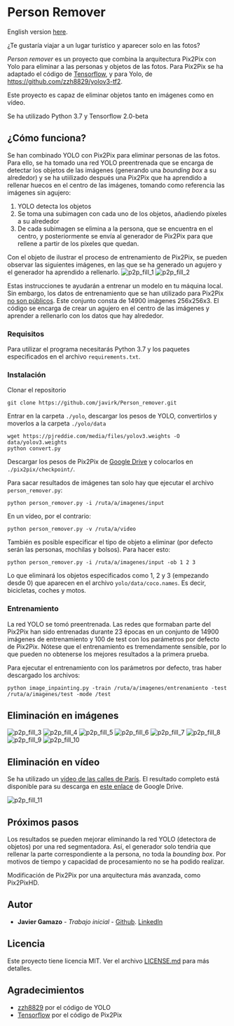 # Person Remover

English version [here](README.md).

¿Te gustaría viajar a un lugar turístico y aparecer solo en las fotos?

_Person remover_ es un proyecto que combina la arquitectura Pix2Pix con Yolo para eliminar a las personas y objetos de 
las fotos. Para Pix2Pix se ha adaptado el código de [Tensorflow](https://www.tensorflow.org/beta/tutorials/generative/pix2pix), y
para Yolo, de https://github.com/zzh8829/yolov3-tf2.

Este proyecto es capaz de eliminar objetos tanto en imágenes como en vídeo.

Se ha utilizado Python 3.7 y Tensorflow 2.0-beta


## ¿Cómo funciona?

Se han combinado YOLO con Pix2Pix para eliminar personas de las fotos. Para ello, se ha tomado una red YOLO preentrenada
que se encarga de detectar los objetos de las imágenes (generando una _bounding box_ a su alrededor) y se ha utiilizado después 
una Pix2Pix que ha aprendido a rellenar huecos en el centro de las imágenes, tomando como referencia las imágenes sin agujero:
1. YOLO detecta los objetos
2. Se toma una subimagen con cada uno de los objetos, añadiendo píxeles a su alrededor
3. De cada subimagen se elimina a la persona, que se encuentra en el centro, y posteriormente se envía al generador de Pix2Pix para 
que rellene a partir de los píxeles que quedan.

Con el objeto de ilustrar el proceso de entrenamiento de Pix2Pix, se pueden observar las siguientes imágenes, en las que
se ha generado un agujero y el generador ha aprendido a rellenarlo.
![p2p_fill_1](https://github.com/javirk/Person_remover/blob/master/images_readme/fill_1.png)
![p2p_fill_2](https://github.com/javirk/Person_remover/blob/master/images_readme/fill_2.png)

Estas instrucciones te ayudarán a entrenar un modelo en tu máquina local. Sin embargo, los datos de entrenamiento que se han utilizado
para Pix2Pix [no son públicos](http://graphics.cs.cmu.edu/projects/whatMakesParis/). Este conjunto consta de 14900 imágenes
256x256x3. El código se encarga de crear un agujero en el centro de las imágenes y aprender a rellenarlo con los datos
que hay alrededor.

### Requisitos

Para utilizar el programa necesitarás Python 3.7 y los paquetes especificados en el archivo `requirements.txt`.

### Instalación

Clonar el repositorio
```
git clone https://github.com/javirk/Person_remover.git
```
Entrar en la carpeta `./yolo`, descargar los pesos de YOLO, convertirlos y moverlos a la carpeta `./yolo/data`
```
wget https://pjreddie.com/media/files/yolov3.weights -O data/yolov3.weights
python convert.py
```
Descargar los pesos de Pix2Pix de [Google Drive](https://drive.google.com/open?id=19VsarMcYRNPLTDr6b6ABJyY8JUeBueL8) y
colocarlos en `./pix2pix/checkpoint/`.

Para sacar resultados de imágenes tan solo hay que ejecutar el archivo `person_remover.py`:
```
python person_remover.py -i /ruta/a/imagenes/input
``` 

En un vídeo, por el contrario:
```
python person_remover.py -v /ruta/a/video
``` 

También es posible especificar el tipo de objeto a eliminar (por defecto serán las personas, mochilas y bolsos). Para hacer
esto:
```
python person_remover.py -i /ruta/a/imagenes/input -ob 1 2 3
``` 

Lo que eliminará los objetos especificados como 1, 2 y 3 (empezando desde 0) que aparecen en el archivo `yolo/data/coco.names`.
Es decir, bicicletas, coches y motos.

### Entrenamiento

La red YOLO se tomó preentrenada. Las redes que formaban parte del Pix2Pix han sido entrenadas durante 23 épocas en un
conjunto de 14900 imágenes de entrenamiento y 100 de test con los parámetros por defecto de Pix2Pix. Nótese que el entrenamiento
es tremendamente sensible, por lo que pueden no obtenerse los mejores resultados a la primera prueba.

Para ejecutar el entrenamiento con los parámetros por defecto, tras haber descargado los archivos:
```
python image_inpainting.py -train /ruta/a/imagenes/entrenamiento -test /ruta/a/imagenes/test -mode /test
```

## Eliminación en imágenes

![p2p_fill_3](https://github.com/javirk/Person_remover/blob/master/images_readme/Imagen6.png)
![p2p_fill_4](https://github.com/javirk/Person_remover/blob/master/images_readme/Imagen7.png)
![p2p_fill_5](https://github.com/javirk/Person_remover/blob/master/images_readme/Imagen1.png)
![p2p_fill_6](https://github.com/javirk/Person_remover/blob/master/images_readme/Imagen2.png)
![p2p_fill_7](https://github.com/javirk/Person_remover/blob/master/images_readme/Imagen3.png)
![p2p_fill_8](https://github.com/javirk/Person_remover/blob/master/images_readme/Imagen4.png)
![p2p_fill_9](https://github.com/javirk/Person_remover/blob/master/images_readme/Imagen5.png)
![p2p_fill_10](https://github.com/javirk/Person_remover/blob/master/images_readme/Imagen8.png)


## Eliminación en vídeo

Se ha utilizado un [vídeo de las calles de París](https://www.youtube.com/watch?v=_dRjY9gMcxE). El resultado completo está disponible
para su descarga en [este enlace](https://drive.google.com/open?id=1V0i64yh_b3aTlijVbfNEtYNLFiy30QjQ) de Google Drive.

![p2p_fill_11](https://github.com/javirk/Person_remover/blob/master/images_readme/GIF.gif)

## Próximos pasos

Los resultados se pueden mejorar eliminando la red YOLO (detectora de objetos) por una red segmentadora. Así, el generador 
solo tendria que rellenar la parte correspondiente a la persona, no toda la _bounding box_. Por motivos de tiempo y capacidad
de procesamiento no se ha podido realizar.

Modificación de Pix2Pix por una arquitectura más avanzada, como Pix2PixHD.

## Autor

* **Javier Gamazo** - *Trabajo inicial* - [Github](https://github.com/javirk). [LinkedIn](https://www.linkedin.com/in/javier-gamazo-tejero/)

## Licencia

Este proyecto tiene licencia MIT. Ver el archivo [LICENSE.md](LICENSE.md) para más detalles.

## Agradecimientos

* [zzh8829](https://github.com/zzh8829/yolov3-tf2) por el código de YOLO
* [Tensorflow](https://www.tensorflow.org/) por el código de Pix2Pix